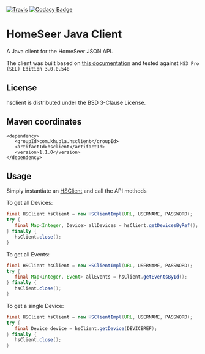 [![Travis](https://travis-ci.org/teverett/hsclient.svg?branch=master)](https://travis-ci.org/teverett/hsclient)
[![Codacy Badge](https://api.codacy.com/project/badge/Grade/8ed69ebaffaa4cf5a78a79d8ac5a3113)](https://www.codacy.com/manual/teverett/hsclient?utm_source=github.com&amp;utm_medium=referral&amp;utm_content=teverett/hsclient&amp;utm_campaign=Badge_Grade)


HomeSeer Java Client
========

A Java client for the HomeSeer JSON API.

The client was built based on [this documentation](https://homeseer.com/support/homeseer/HS3/hs3sdk.pdf) and tested against `HS3 Pro (SEL) Edition 3.0.0.548`

License
-------------------

hsclient is distributed under the BSD 3-Clause License.

Maven coordinates
-------------------

```
<dependency>
   <groupId>com.khubla.hsclient</groupId>
   <artifactId>hsclient</artifactId>
   <version>1.1.0</version>
</dependency>
```


Usage
-------------------

Simply instantiate an [HSClient](https://github.com/teverett/hsclient/blob/master/src/main/java/com/khubla/hsclient/HSClient.java) and call the API methods

To get all Devices:

```java
final HSClient hsClient = new HSClientImpl(URL, USERNAME, PASSWORD);
try {
   final Map<Integer, Device> allDevices = hsClient.getDevicesByRef();
} finally {
   hsClient.close();
}
```

To get all Events:

```java
final HSClient hsClient = new HSClientImpl(URL, USERNAME, PASSWORD);
try {
   final Map<Integer, Event> allEvents = hsClient.getEventsById();
} finally {
   hsClient.close();
}
```

To get a single Device:

```java
final HSClient hsClient = new HSClientImpl(URL, USERNAME, PASSWORD);
try {
   final Device device = hsClient.getDevice(DEVICEREF);
} finally {
   hsClient.close();
}
```